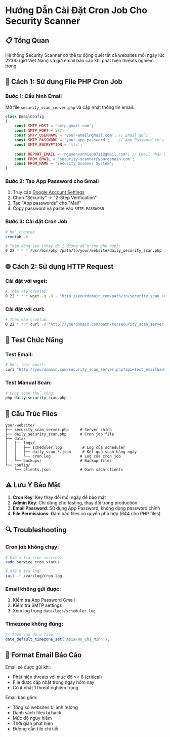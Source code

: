 # Hướng Dẫn Cài Đặt Cron Job Cho Security Scanner

## 📋 Tổng Quan
Hệ thống Security Scanner có thể tự động quét tất cả websites mỗi ngày lúc 22:00 (giờ Việt Nam) và gửi email báo cáo khi phát hiện threats nghiêm trọng.

## 🔧 Cách 1: Sử dụng File PHP Cron Job

### Bước 1: Cấu hình Email
Mở file `security_scan_server.php` và cập nhật thông tin email:

```php
class EmailConfig
{
    const SMTP_HOST = 'smtp.gmail.com';
    const SMTP_PORT = 587;
    const SMTP_USERNAME = 'your-email@gmail.com'; // Email gửi
    const SMTP_PASSWORD = 'your-app-password';    // App Password của Gmail
    const SMTP_ENCRYPTION = 'tls';
    
    const REPORT_EMAIL = 'nguyenvanhiep0711@gmail.com'; // Email nhận báo cáo
    const FROM_EMAIL = 'security-scanner@yourdomain.com';
    const FROM_NAME = 'Security Scanner System';
}
```

### Bước 2: Tạo App Password cho Gmail
1. Truy cập [Google Account Settings](https://myaccount.google.com/)
2. Chọn "Security" → "2-Step Verification"
3. Tạo "App passwords" cho "Mail"
4. Copy password và paste vào `SMTP_PASSWORD`

### Bước 3: Cài đặt Cron Job
```bash
# Mở crontab
crontab -e

# Thêm dòng sau (thay đổi đường dẫn cho phù hợp):
0 22 * * * /usr/bin/php /path/to/your/website/daily_security_scan.php >> /path/to/logs/cron.log 2>&1
```

## 🌐 Cách 2: Sử dụng HTTP Request

### Cài đặt với wget:
```bash
# Thêm vào crontab:
0 22 * * * wget -q -O - "http://yourdomain.com/path/to/security_scan_server.php?api=run_daily_scan&cron_key=hiep-security-cron-2025-$(date +\%Y-\%m-\%d)" >> /path/to/logs/cron.log 2>&1
```

### Cài đặt với curl:
```bash
# Thêm vào crontab:
0 22 * * * curl -s "http://yourdomain.com/path/to/security_scan_server.php?api=run_daily_scan&cron_key=hiep-security-cron-2025-$(date +\%Y-\%m-\%d)" >> /path/to/logs/cron.log 2>&1
```

## 🧪 Test Chức Năng

### Test Email:
```bash
# Gửi test email:
curl "http://yourdomain.com/security_scan_server.php?api=test_email&admin_key=hiep-admin-test-2025"
```

### Test Manual Scan:
```bash
# Chạy scan thủ công:
php daily_security_scan.php
```

## 📁 Cấu Trúc Files

```
your-website/
├── security_scan_server.php     # Server chính
├── daily_security_scan.php      # Cron job file
├── data/
│   ├── logs/
│   │   ├── scheduler.log         # Log của scheduler
│   │   ├── daily_scan_*.json     # Kết quả scan hàng ngày
│   │   └── cron.log             # Log của cron job
│   └── backups/                 # Backup files
└── config/
    └── clients.json             # Danh sách clients
```

## ⚠️ Lưu Ý Bảo Mật

1. **Cron Key**: Key thay đổi mỗi ngày để bảo mật
2. **Admin Key**: Chỉ dùng cho testing, thay đổi trong production
3. **Email Password**: Sử dụng App Password, không dùng password chính
4. **File Permissions**: Đảm bảo files có quyền phù hợp (644 cho PHP files)

## 🔍 Troubleshooting

### Cron job không chạy:
```bash
# Kiểm tra cron service:
sudo service cron status

# Kiểm tra log:
tail -f /var/log/cron.log
```

### Email không gửi được:
1. Kiểm tra App Password Gmail
2. Kiểm tra SMTP settings
3. Xem log trong `data/logs/scheduler.log`

### Timezone không đúng:
```php
// Thêm vào đầu file:
date_default_timezone_set('Asia/Ho_Chi_Minh');
```

## 📧 Format Email Báo Cáo

Email sẽ được gửi khi:
- Phát hiện threats với mức độ >= 8 (critical)
- File được cập nhật trong ngày hôm nay
- Có ít nhất 1 threat nghiêm trọng

Email bao gồm:
- Tổng số websites bị ảnh hưởng
- Danh sách files bị hack
- Mức độ nguy hiểm
- Thời gian phát hiện
- Đường dẫn file chi tiết

